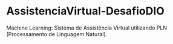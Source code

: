 # AssistenciaVirtual-DesafioDIO
Machine Learning: Sistema de Assistência Virtual utilizando PLN (Processamento de Linguagem Natural).
